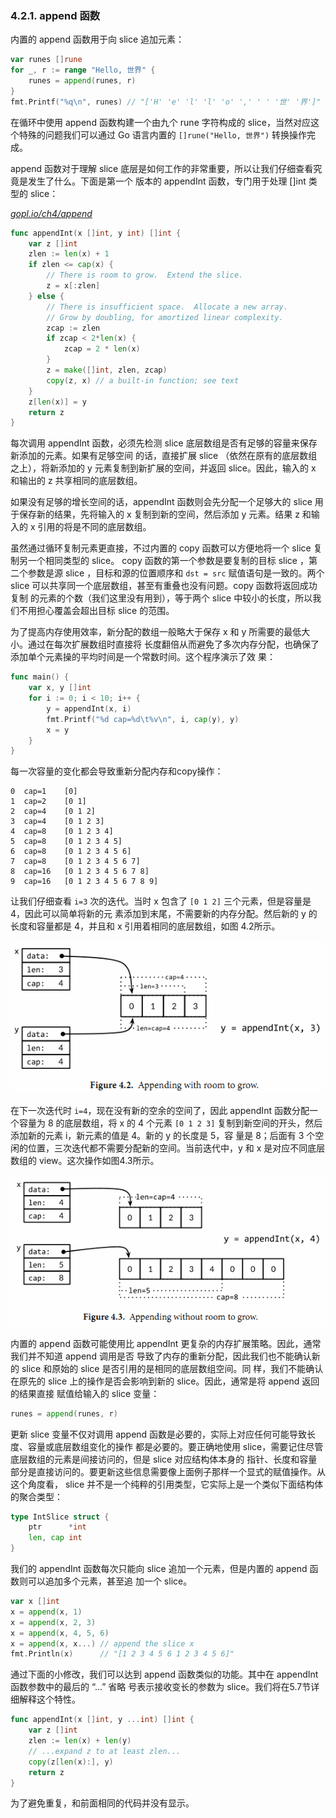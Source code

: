 ### 4.2.1. append 函数

内置的 append 函数用于向 slice 追加元素：

```go
var runes []rune
for _, r := range "Hello, 世界" {
    runes = append(runes, r)
}
fmt.Printf("%q\n", runes) // "['H' 'e' 'l' 'l' 'o' ',' ' ' '世' '界']"
```

在循环中使用 append 函数构建一个由九个 rune 字符构成的 slice，当然对应这个特殊的问题我们可以通过 Go 
语言内置的 `[]rune("Hello, 世界")` 转换操作完成。

append 函数对于理解 slice 底层是如何工作的非常重要，所以让我们仔细查看究竟是发生了什么。下面是第一个
版本的 appendInt 函数，专门用于处理 []int 类型的 slice：

<u><i>gopl.io/ch4/append</i></u>
```go
func appendInt(x []int, y int) []int {
    var z []int
    zlen := len(x) + 1
    if zlen <= cap(x) {
        // There is room to grow.  Extend the slice.
        z = x[:zlen]
    } else {
        // There is insufficient space.  Allocate a new array.
        // Grow by doubling, for amortized linear complexity.
        zcap := zlen
        if zcap < 2*len(x) {
            zcap = 2 * len(x)
        }
        z = make([]int, zlen, zcap)
        copy(z, x) // a built-in function; see text
    }
    z[len(x)] = y
    return z
}
```

每次调用 appendInt 函数，必须先检测 slice 底层数组是否有足够的容量来保存新添加的元素。如果有足够空间
的话，直接扩展 slice （依然在原有的底层数组之上），将新添加的 y 元素复制到新扩展的空间，并返回 
slice。因此，输入的 x 和输出的 z 共享相同的底层数组。

如果没有足够的增长空间的话，appendInt 函数则会先分配一个足够大的 slice 用于保存新的结果，先将输入的 
x 复制到新的空间，然后添加 y 元素。结果 z 和输入的 x 引用的将是不同的底层数组。

虽然通过循环复制元素更直接，不过内置的 copy 函数可以方便地将一个 slice 复制另一个相同类型的 slice。
copy 函数的第一个参数是要复制的目标 slice ，第二个参数是源 slice ，目标和源的位置顺序和 `dst = src` 
赋值语句是一致的。两个 slice 可以共享同一个底层数组，甚至有重叠也没有问题。copy 函数将返回成功复制
的元素的个数（我们这里没有用到），等于两个 slice 中较小的长度，所以我们不用担心覆盖会超出目标 slice 
的范围。

为了提高内存使用效率，新分配的数组一般略大于保存 x 和 y 所需要的最低大小。通过在每次扩展数组时直接将
长度翻倍从而避免了多次内存分配，也确保了添加单个元素操的平均时间是一个常数时间。这个程序演示了效
果：

```go
func main() {
	var x, y []int
	for i := 0; i < 10; i++ {
		y = appendInt(x, i)
		fmt.Printf("%d cap=%d\t%v\n", i, cap(y), y)
		x = y
	}
}
```

每一次容量的变化都会导致重新分配内存和copy操作：

```
0  cap=1    [0]
1  cap=2    [0 1]
2  cap=4    [0 1 2]
3  cap=4    [0 1 2 3]
4  cap=8    [0 1 2 3 4]
5  cap=8    [0 1 2 3 4 5]
6  cap=8    [0 1 2 3 4 5 6]
7  cap=8    [0 1 2 3 4 5 6 7]
8  cap=16   [0 1 2 3 4 5 6 7 8]
9  cap=16   [0 1 2 3 4 5 6 7 8 9]
```

让我们仔细查看 `i=3` 次的迭代。当时 x 包含了 `[0 1 2]` 三个元素，但是容量是 4，因此可以简单将新的元
素添加到末尾，不需要新的内存分配。然后新的 y 的长度和容量都是 4，并且和 x 引用着相同的底层数组，如图
4.2所示。

![](../images/ch4-02.png)

在下一次迭代时 `i=4`，现在没有新的空余的空间了，因此 appendInt 函数分配一个容量为 8 的底层数组，将 x 
的 4 个元素 `[0 1 2 3]` 复制到新空间的开头，然后添加新的元素 i，新元素的值是 4。新的 y 的长度是 5，容
量是 8；后面有 3 个空闲的位置，三次迭代都不需要分配新的空间。当前迭代中，y 和 x 是对应不同底层数组的 
view。这次操作如图4.3所示。

![](../images/ch4-03.png)

内置的 append 函数可能使用比 appendInt 更复杂的内存扩展策略。因此，通常我们并不知道 append 调用是否
导致了内存的重新分配，因此我们也不能确认新的 slice 和原始的 slice 是否引用的是相同的底层数组空间。同
样，我们不能确认在原先的 slice 上的操作是否会影响到新的 slice。因此，通常是将 append 返回的结果直接
赋值给输入的 slice 变量：

```go
runes = append(runes, r)
```

更新 slice 变量不仅对调用 append 函数是必要的，实际上对应任何可能导致长度、容量或底层数组变化的操作
都是必要的。要正确地使用 slice，需要记住尽管底层数组的元素是间接访问的，但是 slice 对应结构体本身的
指针、长度和容量部分是直接访问的。要更新这些信息需要像上面例子那样一个显式的赋值操作。从这个角度看，
slice 并不是一个纯粹的引用类型，它实际上是一个类似下面结构体的聚合类型：

```go
type IntSlice struct {
    ptr      *int
    len, cap int
}
```

我们的 appendInt 函数每次只能向 slice 追加一个元素，但是内置的 append 函数则可以追加多个元素，甚至追
加一个 slice。

```go
var x []int
x = append(x, 1)
x = append(x, 2, 3)
x = append(x, 4, 5, 6)
x = append(x, x...) // append the slice x
fmt.Println(x)      // "[1 2 3 4 5 6 1 2 3 4 5 6]"
```

通过下面的小修改，我们可以达到 append 函数类似的功能。其中在 appendInt 函数参数中的最后的 “...” 省略
号表示接收变长的参数为 slice。我们将在5.7节详细解释这个特性。

```go
func appendInt(x []int, y ...int) []int {
    var z []int
    zlen := len(x) + len(y)
    // ...expand z to at least zlen...
    copy(z[len(x):], y)
    return z
}
```

为了避免重复，和前面相同的代码并没有显示。
